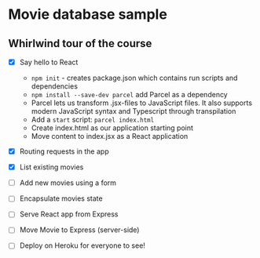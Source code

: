 # Movie database sample

## Whirlwind tour of the course

* [x] Say hello to React
  * `npm init` - creates package.json which contains run scripts and dependencies
  * `npm install --save-dev parcel` add Parcel as a dependency
  * Parcel lets us transform .jsx-files to JavaScript files. It also supports
    modern JavaScript syntax and Typescript through transpilation
  * Add a `start` script: `parcel index.html`
  * Create index.html as our application starting point
  * Move content to index.jsx as a React application
* [x] Routing requests in the app
* [x] List existing movies
* [ ] Add new movies using a form
* [ ] Encapsulate movies state
* [ ] Serve React app from Express
* [ ] Move Movie to Express (server-side)
* [ ] Deploy on Heroku for everyone to see!

